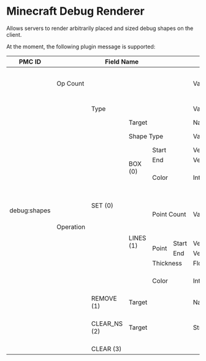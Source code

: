 # Minecraft Debug Renderer

Allows servers to render arbitrarily placed and sized debug shapes on the client.

At the moment, the following plugin message is supported:

<table>
<thead>
  <tr>
    <th>PMC ID</th>
    <th colspan="5">Field Name</th>
    <th>Field Type</th>
    <th>Notes</th>
  </tr>
</thead>
<tbody>
  <tr>
    <td rowspan="15">debug:shapes</td>
    <td colspan="5">Op Count</td>
    <td>VarInt</td>
    <td>The number of operations following</td>
  </tr>
  <tr>
    <td rowspan="14">Operation</td>
    <td colspan="4">Type</td>
    <td>VarInt</td>
    <td>One of the following</td>
  </tr>
  <tr>
    <td rowspan="10">SET (0)</td>
    <td colspan="3">Target</td>
    <td>NamespacedID</td>
    <td></td>
  </tr>
  <tr>
    <td colspan="3">Shape Type</td>
    <td>VarInt</td>
    <td>One of the following</td>
  </tr>
  <tr>
    <td rowspan="3">BOX (0)</td>
    <td colspan="2">Start</td>
    <td>Vec3D</td>
    <td>3 doubles</td>
  </tr>
  <tr>
    <td colspan="2">End</td>
    <td>Vec3D</td>
    <td>3 doubles</td>
  </tr>
  <tr>
    <td colspan="2">Color</td>
    <td>Integer</td>
    <td>In ARGB format (8 bits per)</td>
  </tr>
  <tr>
    <td rowspan="5">LINES (1)</td>
    <td colspan="2">Point Count</td>
    <td>VarInt</td>
    <td>Number of following points. They will be drawn as a strip.</td>
  </tr>
  <tr>
    <td rowspan="2">Point</td>
    <td>Start</td>
    <td>Vec3D</td>
    <td>3 doubles</td>
  </tr>
  <tr>
    <td>End</td>
    <td>Vec3D</td>
    <td>3 doubles</td>
  </tr>
  <tr>
    <td colspan="2">Thickness</td>
    <td>Float</td>
    <td></td>
  </tr>
  <tr>
    <td colspan="2">Color</td>
    <td>Integer</td>
    <td>In ARGB format (8 bits per)</td>
  </tr>
  <tr>
    <td>REMOVE (1)</td>
    <td colspan="3">Target</td>
    <td>NamespaceID</td>
    <td></td>
  </tr>
  <tr>
    <td>CLEAR_NS (2)</td>
    <td colspan="3">Target</td>
    <td>String</td>
    <td>Clears all entries in the given namespace.</td>
  </tr>
  <tr>
    <td>CLEAR (3)</td>
    <td colspan="3"></td>
    <td></td>
    <td></td>
  </tr>
</tbody>
</table>
